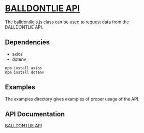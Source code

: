 # [BALLDONTLIE API](https://docs.balldontlie.io/#introduction)
The balldontliejs.js class can be used to request data from the BALLDONTLIE API.

## Dependencies
- axios
- dotenv
```
npm install axios
npm install dotenv
```

## Examples
The examples directory gives examples of proper usage of the API.

## API Documentation
[BALLDONTLIE API](https://docs.balldontlie.io/#introduction)
